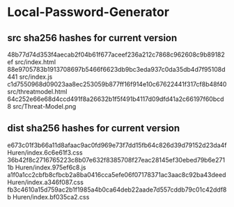 # Local-Password-Generator
## src sha256 hashes for current version
48b77d74d353f4aecab2f04b61f677aceef236a212c7868c962608c9b89182ef  src/index.html
88e9705783b1913708697b5466f6623db9bc3eda937c0da35db4d7f95108d441  src/index.js
c1d7550968d09023aa8ec253059b877ff16f914e10c67622441f317cf8b48f40  src/threatmodel.html
64c252e66e68d4ccd491f8a26632b1f5f491b4117d09dfd41a2c66197f60bcd8  src/Threat-Model.png
## dist sha256 hashes for current version
e673c01f3b66a11d8afaac9ac0fd969e73f7dd15fb64c826d39d79152d23da4f  Huren/index.6c6e61f3.css
36b42f8c2716765223c8b07e632f8385708f27eac28145ef30ebed79b6e2711b  Huren/index.975ef6c8.js
a1f0a1cc2cbfb8cfbcb2a8ba0416cca5efe06f07178371ac3aac8c92ba43deed  Huren/index.a346f087.css
fb3c4610a15d759ac2b1f1985a4b0ca64deb22aade7d557cddb79c01c42ddf8b  Huren/index.bf035ca2.css
